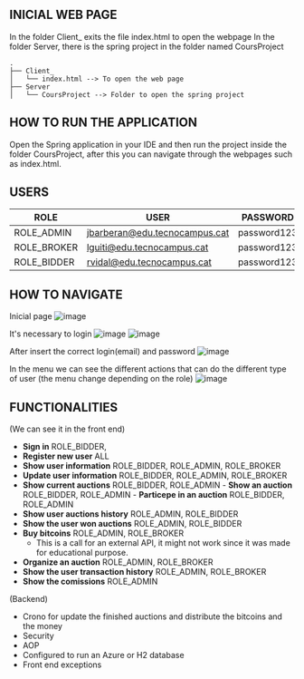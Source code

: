 ## **INICIAL WEB PAGE**
In the folder Client_ exits the file index.html to open the webpage
In the folder Server, there is the spring project in the folder named CoursProject

    .
    ├── Client_                   
    │   └── index.html --> To open the web page
    ├── Server                    
    │   └── CoursProject --> Folder to open the spring project

## **HOW TO RUN THE APPLICATION**
Open the Spring application in your IDE and then run the project inside the folder CoursProject, after this you can navigate through the webpages such as index.html.

## **USERS**
| ROLE | USER | PASSWORD |
------------- | ------------- |------------- |
| ROLE_ADMIN | jbarberan@edu.tecnocampus.cat | password123 |
| ROLE_BROKER | lguiti@edu.tecnocampus.cat | password123 |
| ROLE_BIDDER | rvidal@edu.tecnocampus.cat | password123 |
    
## **HOW TO NAVIGATE**
Inicial page
![image](https://user-images.githubusercontent.com/59828377/102487866-814e4200-406b-11eb-8b15-f9f91b03c11b.png)

It's necessary to login
![image](https://user-images.githubusercontent.com/59828377/102487954-9fb43d80-406b-11eb-8644-dd22d81346be.png)
![image](https://user-images.githubusercontent.com/59828377/102488073-ca05fb00-406b-11eb-95b4-ec46b2d3e113.png)

After insert the correct login(email) and password
![image](https://user-images.githubusercontent.com/59828377/102488047-c1152980-406b-11eb-875e-ddab11cfd523.png)

In the menu we can see the different actions that can do the different type of user (the menu change depending on the role)
![image](https://user-images.githubusercontent.com/59828377/102488153-e7d36000-406b-11eb-8bed-5c0b575b12d5.png)


## **FUNCTIONALITIES**
(We can see it in the front end)
- **Sign in** ROLE_BIDDER,
- **Register new user** ALL
- **Show user information** ROLE_BIDDER, ROLE_ADMIN, ROLE_BROKER
- **Update user information** ROLE_BIDDER, ROLE_ADMIN, ROLE_BROKER
- **Show current auctions** ROLE_BIDDER, ROLE_ADMIN
        - **Show an auction** ROLE_BIDDER, ROLE_ADMIN
        - **Particepe in an auction** ROLE_BIDDER, ROLE_ADMIN
- **Show user auctions history** ROLE_ADMIN, ROLE_BIDDER
- **Show the user won auctions** ROLE_ADMIN, ROLE_BIDDER
- **Buy bitcoins**  ROLE_ADMIN, ROLE_BROKER
	- This is a call for an external API, it might not work since it was made for educational purpose.
- **Organize an auction** ROLE_ADMIN, ROLE_BROKER
- **Show the user transaction history** ROLE_ADMIN, ROLE_BROKER
- **Show the comissions** ROLE_ADMIN


(Backend)
- Crono for update the finished auctions and distribute the bitcoins and the money
- Security 
- AOP
- Configured to run an Azure or H2 database
- Front end exceptions

